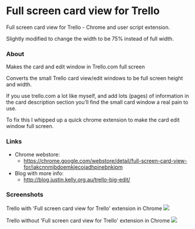 Full screen card view for Trello
===============

Full screen card view for Trello - Chrome and user script extension.

Slightly modified to change the width to be 75% instead of full width.

### About

Makes the card and edit window in Trello.com full screen

Converts the small Trello card view/edit windows to be full screen height and width.

If you use trello.com a lot like myself, and add lots (pages) of information in the card description section you’ll find the small card window a real pain to use.

To fix this I whipped up a quick chrome extension to make the card edit window full screen.

### Links

* Chrome webstore:
  *  https://chrome.google.com/webstore/detail/full-screen-card-view-for/iakcnnmjbdoemkjecojadhpinebnkipm
* Blog with more info:
  *  http://blog.justin.kelly.org.au/trello-big-edit/

### Screenshots

Trello with 'Full screen card view for Trello' extension in Chrome
![](https://googledrive.com/host/0B3qPjbk9su5uMWhkak9QdjJFOTg/Trello-with.png)

Trello without 'Full screen card view for Trello' extension in Chrome
![](https://googledrive.com/host/0B3qPjbk9su5uMWhkak9QdjJFOTg/Trello-without.png)
